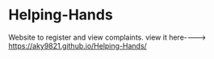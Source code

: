 # Helping-Hands
Website to register and view complaints.
view it here----> https://aky9821.github.io/Helping-Hands/

